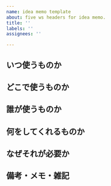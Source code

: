 ```yaml
---
name: idea memo template
about: five ws headers for idea memo.
title: ''
labels: ''
assignees: ''

---
```


## いつ使うものか

## どこで使うものか

## 誰が使うものか

## 何をしてくれるものか

## なぜそれが必要か

## 備考・メモ・雑記
